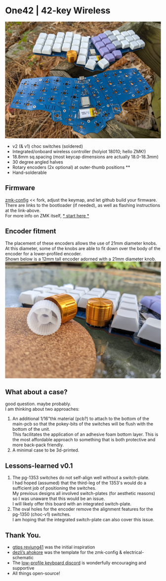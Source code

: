 # One42 | 42-key Wireless
![image](photos/PXL_20211120_181353850.jpg)

- v2 (& v1) choc switches (soldered)
- Integrated/onboard wireless controller (holyiot 18010; hello ZMK!)
- 18.8mm sq.spacing (most keycap dimensions are actually 18.0-18.3mm)
- 30 degree angled halves
- Rotary encoders (2x optional) at outer-thumb positions **
- Hand-solderable

## Firmware
[zmk-config](https://github.com/cyril279/zmk-config-one42) << fork, adjust the keymap, and let github build your firmware.  
There are links to the bootloader (if needed), as well as flashing instructions at the link-above.  
For more info on ZMK itself, [* start here *](https://zmk.dev/docs)  

## Encoder fitment
The placement of these encoders allows the use of 21mm diameter knobs.  
  At this diameter, some of the knobs are able to fit down over the body of the encoder for a lower-profiled encoder.  
  Shown below is a 12mm tall encoder adorned with a 21mm diameter knob.  
![image](photos/PXL_20211120_181101689.jpg)

## What about a case?
good question. maybe probably.  
I am thinking about two approaches:  
1) An additional 1/16”thk material (pcb?) to attach to the bottom of the main-pcb so that the pokey-bits of the switches will be flush with the bottom of the unit.  
    This facilitates the application of an adhesive foam bottom layer.  This is the most affordable approach to something that is both protective and more back-pack friendly.  
2) A minimal case to be 3d-printed.

## Lessons-learned v0.1
1) The pg-1353 switches do not self-align well without a switch-plate.  
  I had hoped (assumed) that the third-leg of the 1353's would do a sufficient job of positioning the switches.  
  My previous designs all involved switch-plates (for aesthetic reasons) so I was unaware that this would be an issue.    
  I will likely offer this board with an integrated switch-plate.  
2) The oval holes for the encoder remove the alignment features for the pg-1350 (choc-v1) switches.  
  I am hoping that the integrated switch-plate can also cover this issue.  

## Thank You.
- [gtips reviung41](https://github.com/gtips/reviung) was the initial inspiration  
- [dezli’s ahokore](https://github.com/dezlidezlidezli/ahokore) was the template for the zmk-config & electrical-schematic  
- The [low-profile keyboard discord](https://discord.gg/eEK5yUh) is wonderfully encouraging and supportive  
- All things open-source!  

